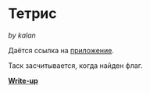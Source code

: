 # Тетрис

*by kalan*

Даётся ссылка на [приложение](app/).

Таск засчитывается, когда найден флаг.

**[Write-up](WRITEUP.md)**

